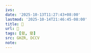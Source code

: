 ```yaml
---
ivs:
date: '2025-10-13T11:27:43+08:00'
lastmod: '2025-10-14T21:46:45-08:00'
title: 󰙘
url: 󰙘
tags: [壑, 壑]
src: GHZR, DCCV
note:
---
```

